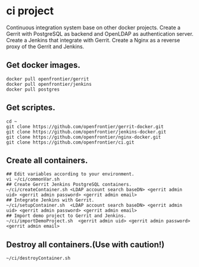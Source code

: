 # ci project
Continuous integration system base on other docker projects.
Create a Gerrit with PostgreSQL as backend and OpenLDAP as authentication server.
Create a Jenkins that integrate with Gerrit.
Create a Nginx as a reverse proxy of the Gerrit and Jenkins.

## Get docker images.
    docker pull openfrontier/gerrit
    docker pull openfrontier/jenkins
    docker pull postgres

## Get scriptes.
    cd ~
    git clone https://github.com/openfrontier/gerrit-docker.git
    git clone https://github.com/openfrontier/jenkins-docker.git
    git clone https://github.com/openfrontier/nginx-docker.git
    git clone https://github.com/openfrontier/ci.git

## Create all containers.
    ## Edit variables according to your environment.
    vi ~/ci/commonVar.sh
    ## Create Gerrit Jenkins PostgreSQL containers.
    ~/ci/createContainer.sh <LDAP account search baseDN> <gerrit admin uid> <gerrit admin password> <gerrit admin email>
    ## Integrate Jenkins with Gerrit.
    ~/ci/setupContainer.sh  <LDAP account search baseDN> <gerrit admin uid> <gerrit admin password> <gerrit admin email>
    ## Import demo project to Gerrit and Jenkins.
    ~/ci/importDemoProject.sh  <gerrit admin uid> <gerrit admin password> <gerrit admin email>

## Destroy all containers.(Use with caution!) 
    ~/ci/destroyContainer.sh
